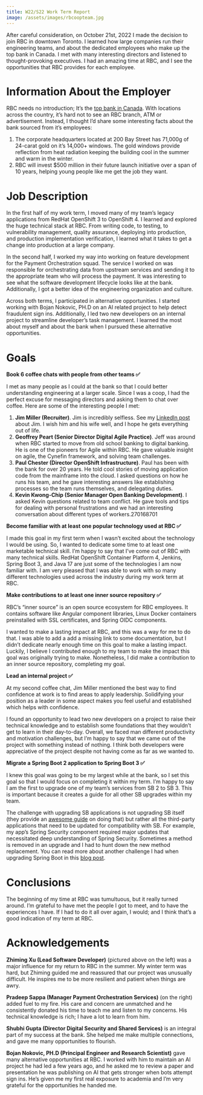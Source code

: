 ```yaml
---
title: W22/S22 Work Term Report
image: /assets/images/rbcoopteam.jpg
---
```


After careful consideration, on October 21st, 2022 I made the decision to join RBC in downtown Toronto. I learned how large companies run their engineering teams, and about the dedicated employees who make up the top bank in Canada. I met with many interesting directors and listened to thought-provoking executives. I had an amazing time at RBC, and I see the opportunities that RBC provides for each employee.

# Information About the Employer

RBC needs no introduction; It’s the [top bank in Canada](https://www.investopedia.com/terms/b/bigfivebanks.asp). With locations across the country, it’s hard not to see an RBC branch, ATM or advertisement. Instead, I thought I’d share some interesting facts about the bank sourced from it’s employees:

1. The corporate headquarters located at 200 Bay Street has 71,000g of 24-carat gold on it’s 14,000+ windows. The gold windows provide reflection from heat radiation keeping the building cool in the summer and warm in the winter.
2. RBC will invest $500 million in their future launch initiative over a span of 10 years, helping young people like me get the job they want.

# Job Description

In the first half of my work term, I moved many of my team’s legacy applications from RedHat OpenShift 3 to OpenShift 4. I learned and explored the huge technical stack at RBC. From writing code, to testing, to vulnerability management, quality assurance, deploying into production, and production implementation verification, I learned what it takes to get a change into production at a large company.

In the second half, I worked my way into working on feature development for the Payment Orchestration squad. The service I worked on was responsible for orchestrating data from upstream services and sending it to the appropriate team who will process the payment. It was interesting to see what the software development lifecycle looks like at the bank. Additionally, I got a better idea of the engineering organization and culture.

Across both terms, I participated in alternative opportunities. I started working with Bojan Nokovic, PH.D on an AI related project to help detect fraudulent sign ins. Additionally, I led two new developers on an internal project to streamline developer’s task management. I learned the most about myself and about the bank when I pursued these alternative opportunities.

# Goals

**Book 6 coffee chats with people from other teams ✅**

I met as many people as I could at the bank so that I could better understanding engineering at a larger scale. Since I was a coop, I had the perfect excuse for messaging directors and asking them to chat over coffee. Here are some of the interesting people I met:

1. **Jim Miller (Recruiter)**. Jim is incredibly selfless. See my [LinkedIn post](https://www.linkedin.com/posts/ryansheppardd_shoutout-to-jim-miller-whom-i-met-through-activity-7047312978467061760-sbb-?utm_source=share&utm_medium=member_desktop) about Jim. I wish him and his wife well, and I hope he gets everything out of life.
2. **Geoffrey Peart (Senior Director Digital Agile Practice)**. Jeff was around when RBC started to move from old school banking to digital banking. He is one of the pioneers for Agile within RBC. He gave valuable insight on agile, the Cynefin framework, and solving team challenges.
3. **Paul Chester (Director OpenShift Infrastructure)**. Paul has been with the bank for over 20 years. He told cool stories of moving application code from the mainframe into the cloud. I asked questions on how he runs his team, and he gave interesting answers like establishing processes so the team runs themselves, and delegating duties.
4. **Kevin Kwong-Chip (Senior Manager Open Banking Development)**. I asked Kevin questions related to team conflict. He gave tools and tips for dealing with personal frustrations and we had an interesting conversation about different types of workers.270168701

**Become familiar with at least one popular technology used at RBC ✅**

I made this goal in my first term when I wasn’t excited about the technology I would be using. So, I wanted to dedicate some time to at least one marketable technical skill. I’m happy to say that I’ve come out of RBC with many technical skills. RedHat OpenShift Container Platform 4, Jenkins, Spring Boot 3, and Java 17 are just some of the technologies I am now familiar with. I am very pleased that I was able to work with so many different technologies used across the industry during my work term at RBC.

**Make contributions to at least one inner source repository ✅**

RBC’s “inner source” is an open source ecosystem for RBC employees. It contains software like Angular component libraries, Linux Docker containers preinstalled with SSL certificates, and Spring OIDC components.

I wanted to make a lasting impact at RBC, and this was a way for me to do that. I was able to add a add a missing link to some documentation, but I didn’t dedicate nearly enough time on this goal to make a lasting impact. Luckily, I believe I contributed enough to my team to make the impact this goal was originally trying to make. Nonetheless, I did make a contribution to an inner source repository, completing my goal.

**Lead an internal project ✅**

At my second coffee chat, Jim Miller mentioned the best way to find confidence at work is to find areas to apply leadership. Solidifying your position as a leader in some aspect makes you feel useful and established which helps with confidence.

I found an opportunity to lead two new developers on a project to raise their technical knowledge and to establish some foundations that they wouldn’t get to learn in their day-to-day. Overall, we faced man different productivity and motivation challenges, but I’m happy to say that we came out of the project with something instead of nothing. I think both developers were appreciative of the project despite not having come as far as we wanted to.

**Migrate a Spring Boot 2 application to Spring Boot 3 ✅**

I knew this goal was going to be my largest while at the bank, so I set this goal so that I would focus on completing it within my term. I’m happy to say I am the first to upgrade one of my team’s services from SB 2 to SB 3. This is important because it creates a guide for all other SB upgrades within my team.

The challenge with upgrading SB applications is not upgrading SB itself (they provide an [awesome guide](https://github.com/spring-projects/spring-boot/wiki/Spring-Boot-3.0-Release-Notes) on doing that) but rather all the third-party applications that need to be updated for compatibility with SB. For example, my app’s Spring Security component required major updates that necessitated deep understanding of Spring Security. Sometimes a method is removed in an upgrade and I had to hunt down the new method replacement. You can read more about another challenge I had when upgrading Spring Boot in this [blog post](https://ryansheppard.tech/2023/08/02/a-case-study-on-managing-multiple-release-versions.html).

# Conclusions

The beginning of my time at RBC was tumultuous, but it really turned around. I’m grateful to have met the people I got to meet, and to have the experiences I have. If I had to do it all over again, I would; and I think that’s a good indication of my term at RBC.

# Acknowledgements

**Zhiming Xu (Lead Software Developer)** (pictured above on the left) was a major influence for my return to RBC in the summer. My winter term was hard, but Zhiming guided me and reassured that our project was unusually difficult. He inspires me to be more resilient and patient when things are awry.

**Pradeep Sappa (Manager Payment Orchestration Services)** (on the right) added fuel to my fire. His care and concern are unmatched and he consistently donated his time to teach me and listen to my concerns. His technical knowledge is rich; I have a lot to learn from him.

**Shubhi Gupta (Director Digital Security and Shared Services)** is an integral part of my success at the bank. She helped me make multiple connections, and gave me many opportunities to flourish.

**Bojan Nokovic, PH.D (Principal Engineer and Research Scientist)** gave many alternative opportunities at RBC. I worked with him to maintain an AI project he had led a few years ago, and he asked me to review a paper and presentation he was publishing on AI that gets stronger when bots attempt sign ins. He’s given me my first real exposure to academia and I’m very grateful for the opportunities he handed me.